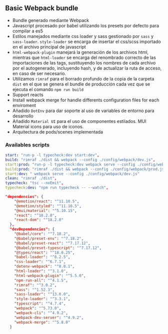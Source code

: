 ## Basic Webpack bundle

- Bundle generado mediante Webpack
- Javascript procesado por babel utilizando los presets por defecto para compilar a es5
- Estilos manejados mediante css loader y sass gestionado por `sass` y `sass-loader`. `style-loader` se encarga de insertar el css/scss importado en el archivo principal de javascript
- `html-webpack-plugin` manejará la generación de los archivos html, mientras que `html-loader` se encarga del renombrado correcto de las importaciones de las tags, sustituyendo los nombres de cada archivo por el autogenerado, incluyendo hash, y de actualizar la ruta de acceso, en caso de ser necesario.
- Utilizamos `rimraf` para el borrado profundo de la copia de la carpeta `dist` en el que se genera el bundle de producción cada vez que se ejecuta el comando `npm run build`
- Support reacts
- Install webpack merge for handle differents configuration files for each enviroment
- Añadido `DotEnv` para dar soporte al uso de variables de entorno para desarrollo
- Añadido `Material UI` para el uso de componentes estilados. MUI Material icons para uso de iconos.
- Arquitectura de pods/scenes implementada

### Availables scripts

```yml
start: "run-p -l typecheck:dev start:dev",
build: "rimraf ./dist && webpack --config ./config/webpack/dev.js",
start:prod: "run-p -l typecheck:dev webpack serve --config ./config/webpack/prod.js",
build:prod: "rimraf ./dist && webpack --config ./config/webpack/prod.js",
start:dev: " webpack serve --config ./config/webpack/dev.js"
clean: "rimraf ./dist",
typecheck: "tsc --noEmit",
typecheck:dev: "npm run typecheck -- --watch",
```

```json
"dependencies": {
    "@emotion/react": "^11.10.5",
    "@emotion/styled": "^11.10.5",
    "@mui/material": "^5.10.15",
    "react": "^18.2.0",
    "react-dom": "^18.2.0"
  },
  "devDependencies": {
    "@babel/core": "^7.18.2",
    "@babel/preset-env": "^7.18.2",
    "@babel/preset-react": "^7.17.12",
    "@babel/preset-typescript": "^7.17.12",
    "@types/react": "^18.0.25",
    "babel-loader": "^8.2.5",
    "css-loader": "^6.7.1",
    "dotenv-webpack": "^8.0.1",
    "html-loader": "^3.1.0",
    "html-webpack-plugin": "^5.5.0",
    "npm-run-all": "^4.1.5",
    "rimraf": "^3.0.2",
    "sass": "^1.52.3",
    "sass-loader": "^13.0.0",
    "style-loader": "^3.3.1",
    "typescript": "^4.7.4",
    "webpack": "^5.73.0",
    "webpack-cli": "^4.9.2",
    "webpack-dev-server": "^4.9.2",
    "webpack-merge": "^5.8.0"
  }
```
